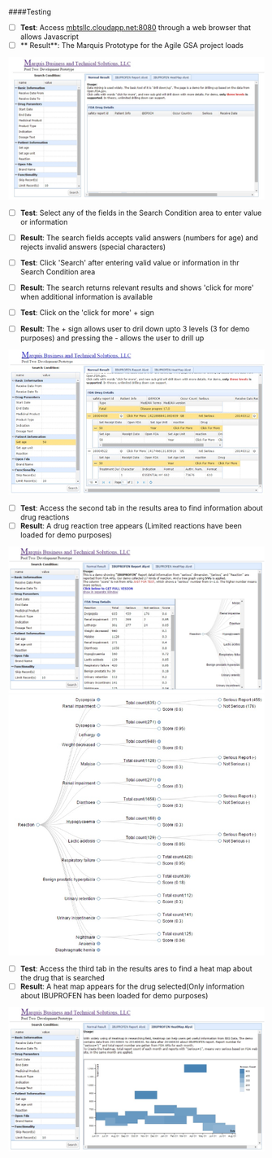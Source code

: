 ####Testing

- [ ] **Test**: Access [mbtsllc.cloudapp.net:8080](http://mbtsllc.cloudapp.net:8080) through a web browser that allows Javascript
- [ ] ** Result**: The Marquis Prototype for the Agile GSA project loads

![](https://github.com/mbtsllc/Agile/blob/master/Images/Test-img1.jpg)

- [ ] **Test**: Select any of the fields in the Search Condition area to enter value or information
- [ ] **Result**: The search fields accepts valid answers (numbers for age) and rejects invalid answers (special characters)

- [ ] **Test**: Click 'Search' after entering valid value or information in thr Search Condition area
- [ ] **Result**: The search returns relevant results and shows 'click for more' when additional information is available

- [ ] **Test**: Click on the 'click for more' + sign
- [ ] **Result**: The + sign allows user to dril down upto 3 levels (3 for demo purposes) and pressing the - allows the user to drill up

![](https://github.com/mbtsllc/Agile/blob/master/Images/Test-img2.jpg)

- [ ] **Test**: Access the second tab in the results area to find information about drug reactions
- [ ] **Result**: A drug reaction tree appears (Limited reactions have been loaded for demo purposes)

![](https://github.com/mbtsllc/Agile/blob/master/Images/Test-img3.jpg)
![](https://github.com/mbtsllc/Agile/blob/master/Images/Test-img4.jpg)

- [ ] **Test**: Access the third tab in the results ares to find a heat map about the drug that is searched 
- [ ] **Result**: A heat map appears for the drug selected(Only information about IBUPROFEN has been loaded for demo purposes)

![](https://github.com/mbtsllc/Agile/blob/master/Images/Test-img5.jpg)